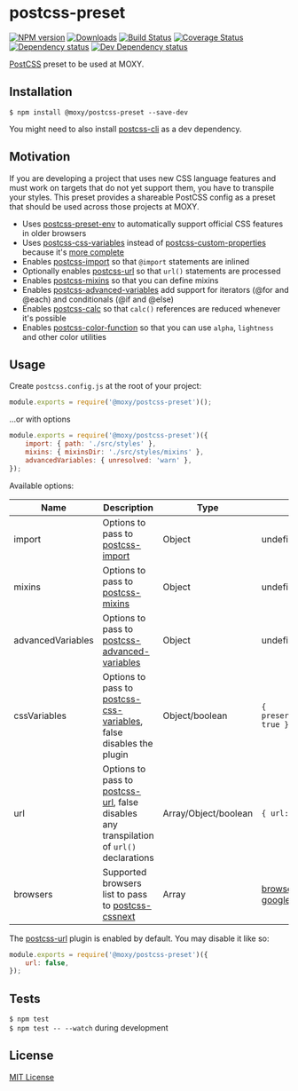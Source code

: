 # postcss-preset

[![NPM version][npm-image]][npm-url] [![Downloads][downloads-image]][npm-url] [![Build Status][travis-image]][travis-url] [![Coverage Status][codecov-image]][codecov-url] [![Dependency status][david-dm-image]][david-dm-url] [![Dev Dependency status][david-dm-dev-image]][david-dm-dev-url]

[npm-url]:https://npmjs.org/package/@moxy/postcss-preset
[npm-image]:https://img.shields.io/npm/v/@moxy/postcss-preset.svg
[downloads-image]:https://img.shields.io/npm/dm/@moxy/postcss-preset.svg
[travis-url]:https://travis-ci.org/moxystudio/postcss-preset
[travis-image]:https://img.shields.io/travis/moxystudio/postcss-preset/master.svg
[codecov-url]:https://codecov.io/gh/moxystudio/postcss-preset
[codecov-image]:https://img.shields.io/codecov/c/github/moxystudio/postcss-preset/master.svg
[david-dm-url]:https://david-dm.org/moxystudio/postcss-preset
[david-dm-image]:https://img.shields.io/david/moxystudio/postcss-preset.svg
[david-dm-dev-url]:https://david-dm.org/moxystudio/postcss-preset?type=dev
[david-dm-dev-image]:https://img.shields.io/david/dev/moxystudio/postcss-preset.svg

[PostCSS](http://cssnext.io/) preset to be used at MOXY.


## Installation

`$ npm install @moxy/postcss-preset --save-dev`

You might need to also install [postcss-cli](https://github.com/postcss/postcss-cli) as a dev dependency.


## Motivation

If you are developing a project that uses new CSS language features and must work on targets that do not yet support them, you have to transpile your styles. This preset provides a shareable PostCSS config as a preset that should be used across those projects at MOXY.

- Uses [postcss-preset-env](https://www.npmjs.com/package/postcss-preset-env) to automatically support official CSS features in older browsers
- Uses [postcss-css-variables](https://github.com/MadLittleMods/postcss-css-variables) instead of [postcss-custom-properties](https://github.com/postcss/postcss-custom-properties) because it's [more complete](https://github.com/MadLittleMods/postcss-css-variables#interoperability-and-differences-from-postcss-custom-properties)
- Enables [postcss-import](https://github.com/postcss/postcss-import) so that `@import` statements are inlined
- Optionally enables [postcss-url](https://github.com/postcss/postcss-url) so that `url()` statements are processed
- Enables [postcss-mixins](https://github.com/postcss/postcss-mixins) so that you can define mixins
- Enables [postcss-advanced-variables](https://github.com/jonathantneal/postcss-advanced-variables) add support for iterators (@for and @each) and conditionals (@if and @else)
- Enables [postcss-calc](https://github.com/postcss/postcss-calc) so that `calc()` references are reduced whenever it's possible
- Enables [postcss-color-function](https://github.com/postcss/postcss-color-function) so that you can use `alpha`, `lightness` and other color utilities


## Usage

Create `postcss.config.js` at the root of your project:

```js
module.exports = require('@moxy/postcss-preset')();
```

...or with options

```js
module.exports = require('@moxy/postcss-preset')({
    import: { path: './src/styles' },
    mixins: { mixinsDir: './src/styles/mixins' },
    advancedVariables: { unresolved: 'warn' },
});
```

Available options:

| Name   | Description   | Type     | Default |
| ------ | ------------- | -------- | ------- |
| import | Options to pass to [postcss-import](https://github.com/postcss/postcss-import#path) | Object | undefined |
| mixins | Options to pass to [postcss-mixins](https://github.com/postcss/postcss-mixins#mixinsdir) | Object | undefined |
| advancedVariables | Options to pass to [postcss-advanced-variables](https://github.com/jonathantneal/postcss-advanced-variables#options) | Object | undefined |
| cssVariables | Options to pass to [postcss-css-variables](https://github.com/MadLittleMods/postcss-css-variables), false disables the plugin | Object/boolean | `{ preserveAtRulesOrder: true }` |
| url | Options to pass to [postcss-url](https://github.com/postcss/postcss-url), false disables any transpilation of `url()` declarations | Array/Object/boolean | `{ url: 'rebase' }` |
| browsers | Supported browsers list to pass to [postcss-cssnext](https://github.com/MoOx/postcss-cssnext) | Array | [browserslist-config-google](https://github.com/awkaiser/browserslist-config-google) |

The [postcss-url](https://github.com/postcss/postcss-url) plugin is enabled by default. You may disable it like so:

```js
module.exports = require('@moxy/postcss-preset')({
    url: false,
});
```


## Tests

`$ npm test`   
`$ npm test -- --watch` during development


## License

[MIT License](http://opensource.org/licenses/MIT)
